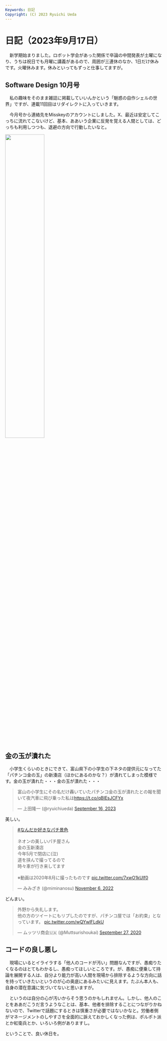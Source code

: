 ```yaml
---
Keywords: 日記
Copyright: (C) 2023 Ryuichi Ueda
---
```


# 日記（2023年9月17日）

　新学期始まりました。ロボット学会があった関係で卒論の中間発表が土曜になり、うちは祝日でも月曜に講義があるので、周囲が三連休のなか、1日だけ休みです。火曜休みます。休みといってもずっと仕事してますが。

## Software Design 10月号

　私の趣味をそのまま雑誌に掲載していいんかという「魅惑の自作シェルの世界」ですが、連載11回目はリダイレクトに入っていきます。

　今月号から連絡先をMisskeyのアカウントにしました。X、最近は安定してこっちに流れてこないけど、基本、ああいう企業に反発を覚える人間としては、どっちも利用しつつも、退避の方向で行動したいなと。

<img width="50%" src="https://mi.shellgei.org/files/webpublic-fa70606b-0700-4134-bc5c-f5c6b0d0008d" />



## 金の玉が潰れた

　小学生くらいのときにできて、富山県下の小学生の下ネタの提供元になってた「パチンコ金の玉」の新湊店（ほかにあるのかな？）が潰れてしまった模様です。金の玉が潰れた・・・金の玉が潰れた・・・

<blockquote class="twitter-tweet"><p lang="ja" dir="ltr">富山の小学生にその名だけ轟いていたパチンコ金の玉が潰れたとの報を聞いて夜汽車に飛び乗った私は<a href="https://t.co/qBIEsJCFYx">https://t.co/qBIEsJCFYx</a></p>&mdash; 上田隆一 (@ryuichiueda) <a href="https://twitter.com/ryuichiueda/status/1703187426125263296?ref_src=twsrc%5Etfw">September 16, 2023</a></blockquote> <script async src="https://platform.twitter.com/widgets.js" charset="utf-8"></script>

美しい。

<blockquote class="twitter-tweet"><p lang="ja" dir="ltr"><a href="https://twitter.com/hashtag/%E3%81%AA%E3%82%93%E3%81%A0%E3%81%8B%E5%A5%BD%E3%81%8D%E3%81%AA%E3%83%91%E3%83%81%E6%99%AF%E8%89%B2?src=hash&amp;ref_src=twsrc%5Etfw">#なんだか好きなパチ景色</a><br><br>ネオンの美しいパチ屋さん<br>金の玉新湊店<br>今年5月で閉店に(泣)<br>道を挟んで撮ってるので<br>時々車が行き来してます<br><br>※動画は2020年8月に撮ったものです <a href="https://t.co/7xwO1kUlf0">pic.twitter.com/7xwO1kUlf0</a></p>&mdash; みみざき (@miminanosu) <a href="https://twitter.com/miminanosu/status/1589186027675348994?ref_src=twsrc%5Etfw">November 6, 2022</a></blockquote> <script async src="https://platform.twitter.com/widgets.js" charset="utf-8"></script>


どんまい。

<blockquote class="twitter-tweet" data-conversation="none"><p lang="ja" dir="ltr">外野から失礼します。<br>他の方のツイートにもリプしたのですが、パチンコ屋では「お約束」となっています。 <a href="https://t.co/wQYwlFLdkU">pic.twitter.com/wQYwlFLdkU</a></p>&mdash; ムッツリ商会🇺🇦 (@Muttsurishoukai) <a href="https://twitter.com/Muttsurishoukai/status/1310041553608626176?ref_src=twsrc%5Etfw">September 27, 2020</a></blockquote> <script async src="https://platform.twitter.com/widgets.js" charset="utf-8"></script>


## コードの良し悪し

　現場にいるとイライラする「他人のコードが汚い」問題なんですが、愚痴りたくなるのはとてもわかるし、愚痴ってほしいところです。が、愚痴に便乗して持論を展開する人は、自分より能力が高い人間を現場から排除するような方向に話を持っていきたいというのが心の奥底にあるみたいに見えます。たぶん本人も、自身の潜在意識に気づいてないと思いますが。

　というのは自分の心が汚いからそう思うのかもしれません。しかし、他人のことをああだこうだ言うようなことは、基本、他者を排除することにつながりかねないので、Twitterで話題にするときは慎重さが必要ではないかなと。労働者側がマネージメントのしやすさを全面的に訴えておかしくなった例は、ポルポト派とか紅衛兵とか、いろいろ例がありますし。


ということで、良い休日を。
